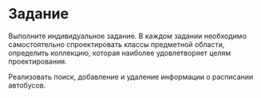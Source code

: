 # Задание

Выполните индивидуальное задание. В каждом задании необходимо самостоятельно спроектировать классы предметной области,
определить коллекцию, которая наиболее удовлетворяет целям проектирования.

Реализовать поиск, добавление и удаление информации о расписании автобусов.